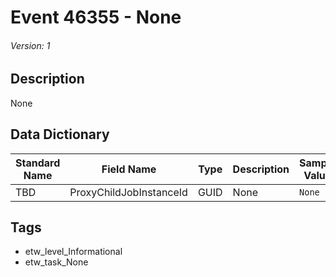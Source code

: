 # Event 46355 - None
###### Version: 1

## Description
None

## Data Dictionary
|Standard Name|Field Name|Type|Description|Sample Value|
|---|---|---|---|---|
|TBD|ProxyChildJobInstanceId|GUID|None|`None`|

## Tags
* etw_level_Informational
* etw_task_None